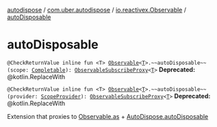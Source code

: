[autodispose](../../index.md) / [com.uber.autodispose](../index.md) / [io.reactivex.Observable](index.md) / [autoDisposable](./auto-disposable.md)

# autoDisposable

`@CheckReturnValue inline fun <T> `[`Observable`](http://reactivex.io/RxJava/2.x/javadoc/io/reactivex/Observable.html)`<`[`T`](auto-disposable.md#T)`>.~~autoDisposable~~(scope: `[`Completable`](http://reactivex.io/RxJava/2.x/javadoc/io/reactivex/Completable.html)`): `[`ObservableSubscribeProxy`](../-observable-subscribe-proxy/index.md)`<`[`T`](auto-disposable.md#T)`>`
**Deprecated:** @kotlin.ReplaceWith


`@CheckReturnValue inline fun <T> `[`Observable`](http://reactivex.io/RxJava/2.x/javadoc/io/reactivex/Observable.html)`<`[`T`](auto-disposable.md#T)`>.~~autoDisposable~~(provider: `[`ScopeProvider`](../-scope-provider/index.md)`): `[`ObservableSubscribeProxy`](../-observable-subscribe-proxy/index.md)`<`[`T`](auto-disposable.md#T)`>`
**Deprecated:** @kotlin.ReplaceWith

Extension that proxies to [Observable.as](http://reactivex.io/RxJava/2.x/javadoc/io/reactivex/Observable.html) + [AutoDispose.autoDisposable](../-auto-dispose/auto-disposable.md)

